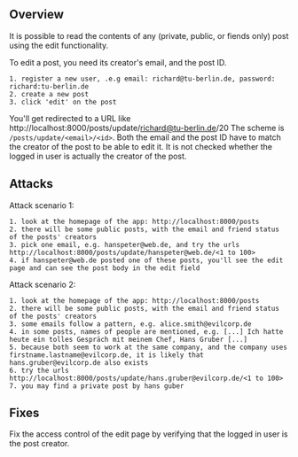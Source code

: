 ## Overview

It is possible to read the contents of any (private, public, or fiends only) post using the edit functionality.

To edit a post, you need its creator's email, and the post ID.

```text
1. register a new user, .e.g email: richard@tu-berlin.de, password: richard:tu-berlin.de
2. create a new post
3. click 'edit' on the post
```

You'll get redirected to a URL like http://localhost:8000/posts/update/richard@tu-berlin.de/20
The scheme is `/posts/update/<email>/<id>`. Both the email and the post ID have to match the creator of the post to
be able to edit it. It is not checked whether the logged in user is actually the creator of the post.

## Attacks

Attack scenario 1:

```text
1. look at the homepage of the app: http://localhost:8000/posts
2. there will be some public posts, with the email and friend status of the posts' creators
3. pick one email, e.g. hanspeter@web.de, and try the urls http://localhost:8000/posts/update/hanspeter@web.de/<1 to 100>
4. if hanspeter@web.de posted one of these posts, you'll see the edit page and can see the post body in the edit field
```

Attack scenario 2:
```text
1. look at the homepage of the app: http://localhost:8000/posts
2. there will be some public posts, with the email and friend status of the posts' creators
3. some emails follow a pattern, e.g. alice.smith@evilcorp.de
4. in some posts, names of people are mentioned, e.g. [...] Ich hatte heute ein tolles Gespräch mit meinem Chef, Hans Gruber [...]
5. because both seem to work at the same company, and the company uses firstname.lastname@evilcorp.de, it is likely that hans.gruber@evilcorp.de also exists
6. try the urls http://localhost:8000/posts/update/hans.gruber@evilcorp.de/<1 to 100>
7. you may find a private post by hans guber
```

## Fixes

Fix the access control of the edit page by verifying that the logged in user is the post creator.